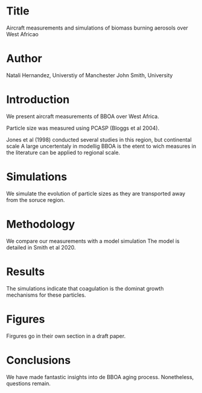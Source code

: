 # Title
Aircraft measurements and simulations of biomass burning aerosols over West Africao


# Author
Natali Hernandez, Universtiy of Manchester
John Smith, University 

# Introduction
We present aircraft measurements of BBOA over West Africa.

Particle size was measured using PCASP (Bloggs et al 2004).

Jones et al (1998) conducted several studies in this region,
but continental scale 
A large uncertentaly in modellig BBOA is the etent to
wich measures in the literature can be applied to regional
scale.

# Simulations
We simulate the evolution of particle sizes as they are transported
away from the soruce region.

# Methodology
We compare our measurements with a model simulation
The model is detailed in Smith et al 2020.

# Results
The simulations indicate that coagulation is the dominat growth
mechanisms for these particles.

# Figures
Firgures go in their own section in a draft paper.

# Conclusions
We have made fantastic insights into de BBOA aging process.
Nonetheless, questions remain.
